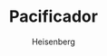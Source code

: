 ---
layout: post
author: Heisenberg
category: Séries
post_date: '2022-04-15T17:27:05.389Z'
post_modified: '2022-04-15T17:27:05.389Z'
title: Pacificador
description: 'A série explorará as origens do Pacificador, um homem que acredita na paz a qualquer custo - não importa quantas pessoas ele tenha que matar para obtê-la.'
poster_path: /uEN0BR0nz9GB5dCmBuxsxC7cd7n.jpg
tmdb_id: 110492
imdb_id: tt13146488
runtime: 46
release_date: 2022
genres:
  - Ação
  - Comédia
  - Drama
  - Ficção científica
casts:
  - John Cena
  - Danielle Brooks
  - Freddie Stroma
  - Chukwudi Iwuji
  - Jennifer Holland
  - Steve Agee
crews:
  - James Gunn
trailer: aRHeECoV8Vk
certification: 16
adult: false
vote_average: 8.5
vote_count: 1571
qualitys:
  - 1080p
  - 720p
audios:
  - Dual Áudio
  - Português
  - Inglês
extensions:
  - mkv
  - mp4
---